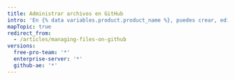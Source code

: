 ```yaml
---
title: Administrar archivos en GitHub
intro: 'En {% data variables.product.product_name %}, puedes crear, editar, mover y eliminar archivos en un repositorio.'
mapTopic: true
redirect_from:
  - /articles/managing-files-on-github
versions:
  free-pro-team: '*'
  enterprise-server: '*'
  github-ae: '*'
---
```


